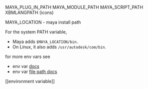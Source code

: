 MAYA_PLUG_IN_PATH 
MAYA_MODULE_PATH 
MAYA_SCRIPT_PATH 
XBMLANGPATH (icons)

MAYA_LOCATION - maya install path

For the system PATH variable, 
- Maya adds `$MAYA_LOCATION/bin`.
- On Linux, it also adds `/usr/autodesk/com/bin`.

for more env vars see 
- env var [docs](https://help.autodesk.com/view/MAYAUL/2024/ENU/?guid=GUID-925EB3B5-1839-45ED-AA2E-3184E3A45AC7)
- env var [file path docs](https://help.autodesk.com/view/MAYAUL/2024/ENU/?guid=GUID-228CCA33-4AFE-4380-8C3D-18D23F7EAC72)

[[environment variable]]
